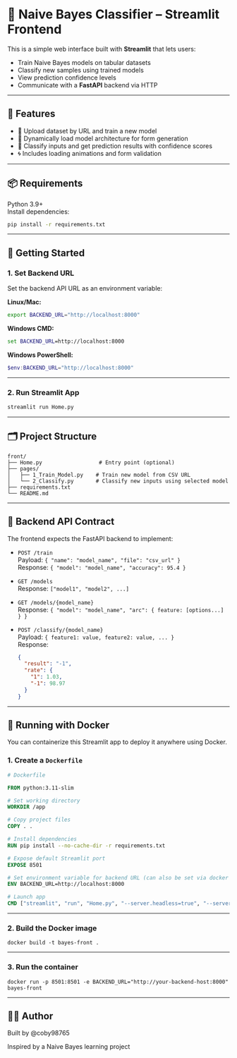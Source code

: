 # 🧠 Naive Bayes Classifier – Streamlit Frontend

This is a simple web interface built with **Streamlit** that lets users:
- Train Naive Bayes models on tabular datasets
- Classify new samples using trained models
- View prediction confidence levels
- Communicate with a **FastAPI** backend via HTTP

---

## 🚀 Features

- 📂 Upload dataset by URL and train a new model
- 🔄 Dynamically load model architecture for form generation
- 🧾 Classify inputs and get prediction results with confidence scores
- 🌀 Includes loading animations and form validation

---

## 📦 Requirements

Python 3.9+  
Install dependencies:

```bash
pip install -r requirements.txt
```

---

## 🏁 Getting Started

### 1. Set Backend URL

Set the backend API URL as an environment variable:

**Linux/Mac:**
```bash
export BACKEND_URL="http://localhost:8000"
```

**Windows CMD:**
```cmd
set BACKEND_URL=http://localhost:8000
```

**Windows PowerShell:**
```powershell
$env:BACKEND_URL="http://localhost:8000"
```

---

### 2. Run Streamlit App

```bash
streamlit run Home.py
```

---

## 🗂 Project Structure

```
front/
├── Home.py                  # Entry point (optional)
├── pages/
│   ├── 1_Train_Model.py    # Train new model from CSV URL
│   └── 2_Classify.py       # Classify new inputs using selected model
├── requirements.txt
└── README.md
```

---

## 📡 Backend API Contract

The frontend expects the FastAPI backend to implement:

- `POST /train`  
  Payload: `{ "name": "model_name", "file": "csv_url" }`  
  Response: `{ "model": "model_name", "accuracy": 95.4 }`

- `GET /models`  
  Response: `["model1", "model2", ...]`

- `GET /models/{model_name}`  
  Response: `{ "model": "model_name", "arc": { feature: [options...] } }`

- `POST /classify/{model_name}`  
  Payload: `{ feature1: value, feature2: value, ... }`  
  Response:  
  ```json
  {
    "result": "-1",
    "rate": {
      "1": 1.03,
      "-1": 98.97
    }
  }
  ```

---

## 🐳 Running with Docker

You can containerize this Streamlit app to deploy it anywhere using Docker.

### 1. Create a `Dockerfile`

```dockerfile
# Dockerfile

FROM python:3.11-slim

# Set working directory
WORKDIR /app

# Copy project files
COPY . .

# Install dependencies
RUN pip install --no-cache-dir -r requirements.txt

# Expose default Streamlit port
EXPOSE 8501

# Set environment variable for backend URL (can also be set via docker run)
ENV BACKEND_URL=http://localhost:8000

# Launch app
CMD ["streamlit", "run", "Home.py", "--server.headless=true", "--server.port=8501", "--server.enableCORS=false"]
```
---
### 2. Build the Docker image
```commandline
docker build -t bayes-front .
```

---
### 3. Run the container
```commandline
docker run -p 8501:8501 -e BACKEND_URL="http://your-backend-host:8000" bayes-front
```

---

## 🧑‍💻 Author

Built by @coby98765

Inspired by a Naive Bayes learning project


